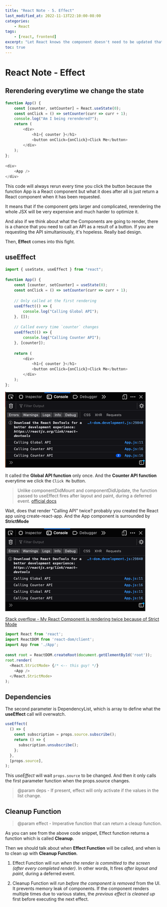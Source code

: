 ```yaml
---
title: "React Note - 5. Effect"
last_modified_at: 2022-11-13T22:10:00-08:00
categories:
    - React
tags:
    - [react, frontend]
excerpt: "Let React knows the component doesn't need to be updated that frequent"
toc: true
---
```


# React Note - Effect

## Rerendering everytime we change the state

```js
function App() {
    const [counter, setCounter] = React.useState(0);
    const onClick = () => setCounter(curr => curr + 1);
    console.log("Am I being rerendered?");
    return (
        <div>
            <h1>{ counter }</h1>
            <button onClick={onClick}>Click Me</button>
        </div>
    );
};

<div>
    <App />
</div>
```

This code will always rerun every time you click the button because the function App is a React component but what it does after all is just return a React component when it has been requested.

It means that if the component gets larger and complicated, rerendering the whole JSX will be very expensive and much harder to optimize it.

And also if we think about what the Components are going to render, there is a chance that you need to call an API as a result of a button. If you are requesting the API simultaniously, it's hopeless. Really bad design.

Then, **Effect** comes into this fight.

## useEffect

```js
import { useState, useEffect } from "react";

function App() {
    const [counter, setCounter] = useState(0);
    const onClick = () => setCounter(curr => curr + 1);

    // Only called at the first rendering
    useEffect(() => {
        console.log("Calling Global API");
    }, []);

    // Called every time `counter` changes
    useEffect(() => {
        console.log("Calling Counter API");
    }, [counter]);

    return (
        <div>
            <h1>{ counter }</h1>
            <button onClick={onClick}>Click Me</button>
        </div>
    );
};
```

![console.log](/_posts/react/react-note-05-effect/images/console.png)

It called the **Global API function** only once. And the **Counter API function** everytime we click the `Click Me` button.

> Unlike componentDidMount and componentDidUpdate, the function passed to useEffect fires after layout and paint, during a deferred event. [official docs](https://reactjs.org/docs/hooks-reference.html#useeffect)

Wait, does that render "Calling API" twice? probably you created the React app using create-react-app. And the App component is surrounded by **StrictMode**

![strict_mode](/_posts/react/react-note-05-effect/images/strict_mode.png)

[Stack overflow - My React Component is rendering twice because of Strict Mode](https://stackoverflow.com/questions/61254372/my-react-component-is-rendering-twice-because-of-strict-mode/61897567#61897567)

```js
import React from 'react';
import ReactDOM from 'react-dom/client';
import App from './App';

const root = ReactDOM.createRoot(document.getElementById('root'));
root.render(
  <React.StrictMode> {/* <-- this guy! */}
    <App />
  </React.StrictMode>
);
```

## Dependencies

The second parameter is DependencyList, which is array to define what the **useEffect** call will overwatch.

```js
useEffect(
  () => {
    const subscription = props.source.subscribe();
    return () => {
      subscription.unsubscribe();
    };
  },
  [props.source],
);
```

This *useEffect* will wait `props.source` to be changed. And then it only calls the first parameter function when the props.source changes.

> @param deps - If present, effect will only activate if the values in the list change.

## Cleanup Function

> @param effect - Imperative function that can return a cleaup function.

As you can see from the above code snippet, Effect function returns a function which is called **Cleanup**.

Then we should talk about when **Effect Function** will be called, and when is to clean up with **Cleanup Function**.

1. Effect Function will run *when the render is committed to the screen (after every completed render)*. In other words, It fires *after layout and paint*, during a deferred event.

2. Cleanup Function will *run before the component is removed* from the UI. It prevents memory leak of components. If the component renders multiple times due to various states, the *previous effect is cleaned up* first before executing the next effect.
